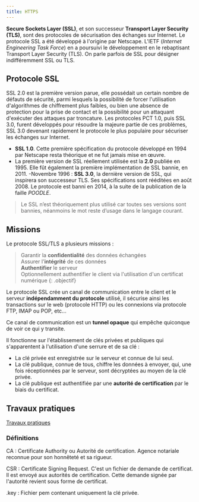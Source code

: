 ```yaml
---
title: HTTPS
---
```


**Secure Sockets Layer (SSL)**, et son successeur **Transport Layer Security (TLS)**, sont des protocoles de sécurisation des échanges sur Internet. Le protocole SSL a été développé à l'origine par Netscape. L'IETF (_Internet Engineering Task Force_) en a poursuivi le développement en le rebaptisant Transport Layer Security (TLS). On parle parfois de SSL pour désigner indifféremment SSL ou TLS.

## Protocole SSL

SSL 2.0 est la première version parue, elle possédait un certain nombre de défauts de sécurité, parmi lesquels la possibilité de forcer l'utilisation d'algorithmes de chiffrement plus faibles, ou bien une absence de protection pour la prise de contact et la possibilité pour un attaquant d'exécuter des attaques par troncature. Les protocoles PCT 1.0, puis SSL 3.0, furent développés pour résoudre la majeure partie de ces problèmes, SSL 3.0 devenant rapidement le protocole le plus populaire pour sécuriser les échanges sur Internet.

- **SSL 1.0**. Cette première spécification du protocole développé en 1994 par Netscape resta théorique et ne fut jamais mise en œuvre.
- La première version de SSL réellement utilisée est la **2.0** publiée en 1995. Elle fût également la première implémentation de SSL bannie, en 2011.
-Novembre 1996 : **SSL 3.0**, la dernière version de SSL, qui inspirera son successeur TLS. Ses spécifications sont rééditées en août 2008. Le protocole est banni en 2014, à la suite de la publication de la faille _POODLE_.

> Le SSL n’est théoriquement plus utilisé car toutes ses versions sont bannies, néanmoins le mot reste d’usage dans le langage courant.

## Missions

Le protocole SSL/TLS a plusieurs missions :

> Garantir la **confidentialité** des données échangées\
Assurer l'**intégrité** de ces données\
**Authentifier** le serveur\
Optionnellement authentifier le client via l'utilisation d'un certificat numérique
{: .objectif}

Le protocole SSL crée un canal de communication entre le client et le serveur **indépendamment du protocole** utilisé, il sécurise ainsi les transactions sur le web (protocole HTTP) ou les connexions via protocole FTP, IMAP ou POP, etc...

Ce canal de communication est un **tunnel opaque** qui empêche quiconque de voir ce qui y transite.

Il fonctionne sur l'établissement de clés privées et publiques qui s'apparentent à l'utilisation d'une serrure et de sa clé :
- La clé privée est enregistrée sur le serveur et connue de lui seul.
- La clé publique, connue de tous, chiffre les données à envoyer, qui, une fois réceptionnées par le serveur, sont décryptées au moyen de la clé privée.
- La clé publique est authentifiée par une **autorité de certification** par le biais du certificat.

## Travaux pratiques

[Travaux pratiques](travaux-pratiques)

### Définitions

CA
: Certificate Authority ou Autorité de certification. Agence notariale reconnue pour son honnêteté et sa rigueur.

CSR
: Certificate Signing Request. C'est un fichier de demande de certificat. Il est envoyé aux autorités de certification. Cette demande signée par l'autorité revient sous forme de certificat.

.key
: Fichier pem contenant uniquement la clé privée.

